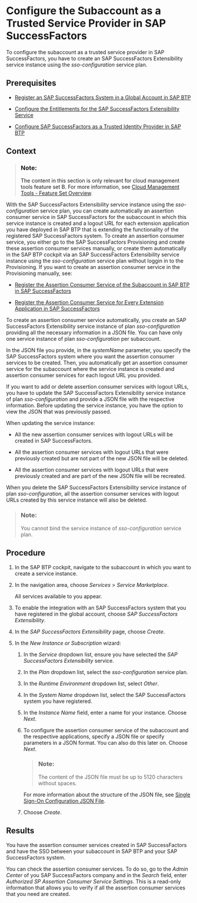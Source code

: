 <!-- loio9efe2a1d84c2458fb7b68d4df1bd13ee -->

# Configure the Subaccount as a Trusted Service Provider in SAP SuccessFactors

To configure the subaccount as a trusted service provider in SAP SuccessFactors, you have to create an SAP SuccessFactors Extensibility service instance using the *sso-configuration* service plan.



<a name="loio9efe2a1d84c2458fb7b68d4df1bd13ee__prereq_zfz_3jn_npb"/>

## Prerequisites

-   [Register an SAP SuccessFactors System in a Global Account in SAP BTP](register-an-sap-successfactors-system-in-a-global-account-in-sap-btp-e956ba2.md)

-   [Configure the Entitlements for the SAP SuccessFactors Extensibility Service](configure-the-entitlements-for-the-sap-successfactors-extensibility-service-b01e625.md)

-   [Configure SAP SuccessFactors as a Trusted Identity Provider in SAP BTP](configure-sap-successfactors-as-a-trusted-identity-provider-in-sap-btp-80a3fd1.md)




<a name="loio9efe2a1d84c2458fb7b68d4df1bd13ee__context_v2t_tgn_k5b"/>

## Context

> ### Note:  
> The content in this section is only relevant for cloud management tools feature set B. For more information, see [Cloud Management Tools - Feature Set Overview](https://help.sap.com/viewer/65de2977205c403bbc107264b8eccf4b/Cloud/en-US/caf4e4e23aef4666ad8f125af393dfb2.html).

With the SAP SuccessFactors Extensibility service instance using the *sso-configuration* service plan, you can create automatically an assertion consumer service in SAP SuccessFactors for the subaccount in which this service instance is created and a logout URL for each extension application you have deployed in SAP BTP that is extending the functionality of the registered SAP SuccessFactors system. To create an assertion consumer service, you either go to the SAP SuccessFactors Provisioning and create these assertion consumer services manually, or create them automatically in the SAP BTP cockpit via an SAP SuccessFactors Extensibility service instance using the *sso-configuration* service plan without loggin in to the Provisioning. If you want to create an assertion consumer service in the Provisioning manually, see:

-   [Register the Assertion Consumer Service of the Subaccount in SAP BTP in SAP SuccessFactors](register-the-assertion-consumer-service-of-the-subaccount-in-sap-btp-in-sap-successfactor-de3a1b3.md)

-   [Register the Assertion Consumer Service for Every Extension Application in SAP SuccessFactors](register-the-assertion-consumer-service-for-every-extension-application-in-sap-successfac-ebc8341.md)


To create an assertion consumer service automatically, you create an SAP SuccessFactors Extensibility service instance of plan *sso-configuration* providing all the necessary information in a JSON file. You can have only one service instance of plan *sso-configuration* per subaccount.

In the JSON file you provide, in the *systemName* parameter, you specify the SAP SuccessFactors system where you want the assertion consumer services to be created. Then, you automatically get an assertion consumer service for the subaccount where the service instance is created and assertion consumer services for each logout URL you provided.

If you want to add or delete assertion consumer services with logout URLs, you have to update the SAP SuccessFactors Extensibility service instance of plan *sso-configuration* and provide a JSON file with the respective information. Before updating the service instance, you have the option to view the JSON that was previously passed.

When updating the service instance:

-   All the new assertion consumer services with logout URLs will be created in SAP SuccessFactors.

-   All the assertion consumer services with logout URLs that were previously created but are not part of the new JSON file will be deleted.

-   All the assertion consumer services with logout URLs that were previously created and are part of the new JSON file will be recreated.


When you delete the SAP SuccessFactors Extensibility service instance of plan *sso-configuration*, all the assertion consumer services with logout URLs created by this service instance will also be deleted.

> ### Note:  
> You cannot bind the service instance of *sso-configuration* service plan.



<a name="loio9efe2a1d84c2458fb7b68d4df1bd13ee__steps_qml_hpf_gdb"/>

## Procedure

1.  In the SAP BTP cockpit, navigate to the subaccount in which you want to create a service instance.

2.  In the navigation area, choose *Services* \> *Service Marketplace*.

    All services available to you appear.

3.  To enable the integration with an SAP SuccessFactors system that you have registered in the global account, choose *SAP SuccessFactors Extensibility*.

4.  In the *SAP SuccessFactors Extensibility* page, choose *Create*.

5.  In the *New Instance or Subscription* wizard:

    1.  In the *Service* dropdown list, ensure you have selected the *SAP SuccessFactors Extensibility* service.

    2.  In the *Plan* dropdown list, select the *sso-configuration* service plan.

    3.  In the *Runtime Environment* dropdown list, select *Other*.

    4.  In the *System Name* dropdown list, select the SAP SuccessFactors system you have registered.

    5.  In the *Instance Name* field, enter a name for your instance. Choose *Next*.

    6.  To configure the assertion consumer service of the subaccount and the respective applications, specify a JSON file or specify parameters in a JSON format. You can also do this later on. Choose *Next*.

        > ### Note:  
        > The content of the JSON file must be up to 5120 characters without spaces.

        For more information about the structure of the JSON file, see [Single Sign-On Configuration JSON File](single-sign-on-configuration-json-file-5ec1e97.md).

    7.  Choose *Create*.





<a name="loio9efe2a1d84c2458fb7b68d4df1bd13ee__result_rtg_w54_k5b"/>

## Results

You have the assertion consumer services created in SAP SuccessFactors and have the SSO between your subaccount in SAP BTP and your SAP SuccessFactors system.

You can check the assertion consumer services. To do so, go to the *Admin Center* of you SAP SuccessFactors company and in the *Search* field, enter *Authorized SP Assertion Consumer Service Settings*. This is a read-only information that allows you to verify if all the assertion consumer services that you need are created.

